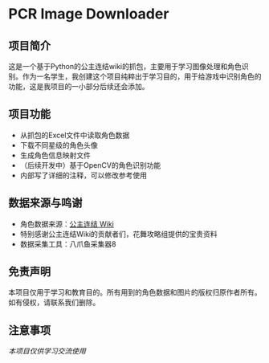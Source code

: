 # PCR Image Downloader 

## 项目简介
这是一个基于Python的公主连结wiki的抓包，主要用于学习图像处理和角色识别。作为一名学生，我创建这个项目纯粹出于学习目的，用于给游戏中识别角色的功能，这是我项目的一小部分后续还会添加。

## 项目功能
- 从抓包的Excel文件中读取角色数据
- 下载不同星级的角色头像
- 生成角色信息映射文件
- （后续开发中）基于OpenCV的角色识别功能
- 内部写了详细的注释，可以修改参考使用


## 数据来源与鸣谢
- 角色数据来源：[公主连结 Wiki](https://wiki.biligame.com/pcr/%E8%A7%92%E8%89%B2%E5%88%AB%E7%A7%B0)
- 特别感谢公主连结Wiki的贡献者们，花舞攻略组提供的宝贵资料
- 数据采集工具：八爪鱼采集器8

## 免责声明
本项目仅用于学习和教育目的。所有用到的角色数据和图片的版权归原作者所有。如有侵权，请联系我们删除。

## 注意事项
*本项目仅供学习交流使用*
